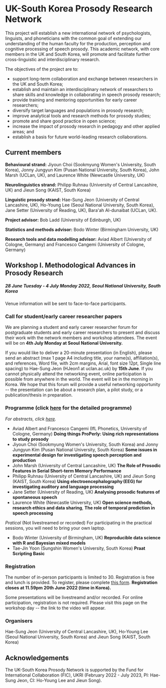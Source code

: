 # UK-South Korea Prosody Research Network

This project will establish a new international network of psychologists, linguists, and phoneticians with the common goal of extending our understanding of the human faculty for the production, perception and cognitive processing of speech prosody. This academic network, with core members in the UK and South Korea, will promote and facilitate further cross-linguistic and interdisciplinary research. 

The objectives of the project are to:
- support long-term collaboration and exchange between researchers in the UK and South Korea;
- establish and maintain an interdisciplinary network of researchers to share skills and knowledge in collaborating in speech prosody research;
- provide training and mentoring opportunities for early career researchers;
- diversify target languages and populations in prosody research;
- improve analytical tools and research methods for prosody studies;
- promote and share good practice in open science;
- increase the impact of prosody research in pedagogy and other applied areas; and
- establish a basis for future world-leading research collaborations.

## Current members
**Behavioural strand:** Jiyoun Choi (Sookmyung Women's University, South Korea), Jonny Jungyun Kim (Pusan National University, South Korea), John Marsh (UCLan, UK), and Laurence White (Newcastle University, UK) 

**Neurolinguistics strand:** Philipp Ruhnau (University of Central Lancashire, UK) and Jieun Song (KAIST, South Korea)  

**Linguistic prosody strand:** Hae-Sung Jeon (University of Central Lancashire, UK), Ho-Young Lee (Seoul National University, South Korea), Jane Setter (University of Reading, UK), Bara'ah Al-dunaibat (UCLan, UK).

**Project advisor:** Bob Ladd (University of Edinburgh, UK)  

**Statistics and methods advisor:** Bodo Winter (Birmingham University, UK)

**Research tools and data modelling advisor:** Aviad Albert (University of Cologne, Germany) and Francesco Cangemi (University of Cologne, Germany)

## Workshop I. Methodological Advances in Prosody Research
##### 28 June Tuesday - 4 July Monday 2022, Seoul National University, South Korea  
Venue information will be sent to face-to-face participants. 

### Call for student/early career researcher papers
We are planning a student and early career researcher forum for postgraduate students and early career researchers to present and discuss their work with the network members and workshop attendees. The event will be on **4th July Monday at Seoul National University.** 

If you would like to deliver a 20-minute presentation (in English), please send an abstract (max 1 page A4 including title, your name(s), affiliation(s), and references, Word file, with 2cm margins, Arial, font size 12pt, Single line spacing) to Hae-Sung Jeon (HJeon1 at uclan.ac.uk) by **15th June**. If you cannot physically attend the networking event, online participation is possible from anywhere in the world. The event will be in the morning in Korea. We hope that this forum will provide a useful networking opportunity -- the presentation can be about a research plan, a pilot study, or a publication/thesis in preparation.  


### Programme (click [here](https://mfr.de-1.osf.io/render?url=https://osf.io/b6skz/?direct%26mode=render%26action=download%26mode=render) for the detailed programme)

_For abstracts, click [here](https://osf.io/msyf2/)._ 

- Aviad Albert and Francesco Cangemi (IfL Phonetics, University of Cologne, Germany) 
**Doing things ProPerly: Using rich representations to study prosody** 
- Jiyoun Choi (Sookmyung Women's University, South Korea) and Jonny Jungyun Kim (Pusan National University, South Korea) 
**Some issues in experimental design for investigating speech perception and production**  
- John Marsh (University of Central Lancashire, UK)
**The Role of Prosodic Features in Serial Short-term Memory Performance**
- Philipp Ruhnau (University of Central Lancashire, UK) and Jieun Song (KAIST, South Korea) 
**Using electroencephalography (EEG) for investigating auditory and language processing**  
- Jane Setter (University of Reading, UK) 
**Analysing prosodic features of spontaneous speech** 
- Laurence White (Newcastle University, UK) 
**Open science methods, research ethics and data sharing**,
**The role of temporal prediction in speech processing** 


_Pratical_ (Not livestreamed or recorded)
For participating in the practical sessions, you will need to bring your own laptop. 
- Bodo Winter (University of Birmingham, UK) 
**Reproducible data science with R and Bayesian mixed models**  
- Tae-Jin Yoon (Sungshin Women's University, South Korea)
**Praat Scripting Basic**  



### Registration 

The number of in-person participants is limited to 30. Registration is free and lunch is provided. 
To register, please complete [this form](https://forms.office.com/r/NpdVWpbk8q).
**Registration closes at 11.59pm 20th June 2022 (time in Korea).** 

Some presentations will be livestreamd and/or recorded. For online participation, registration is not required. Please visit this page on the workshop day -- the link to the video will appear. 

### Organisers 

Hae-Sung Jeon (University of Central Lancashire, UK), Ho-Young Lee (Seoul National University, South Korea) and Jieun Song (KAIST, South Korea)  


## Acknowledgements 

The UK-South Korea Prosody Network is supported by the Fund for International Collaboration (FIC), UKRI (February 2022 - July 2023, PI: Hae-Sung Jeon, CI: Ho-Young Lee and Jieun Song).



